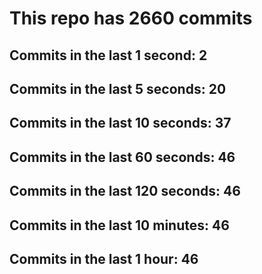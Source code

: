 # This repo has 2660 commits

## Commits in the last 1 second: 2
## Commits in the last 5 seconds: 20
## Commits in the last 10 seconds: 37
## Commits in the last 60 seconds: 46
## Commits in the last 120 seconds: 46
## Commits in the last 10 minutes: 46
## Commits in the last 1 hour: 46
